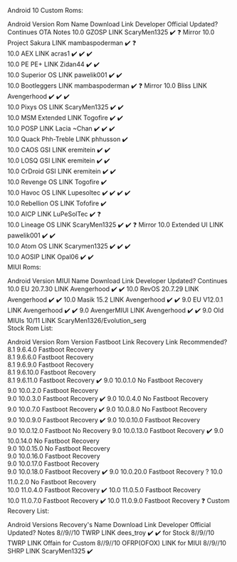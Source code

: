 Android 10 Custom Roms:

Android Version	Rom Name	Download Link	Developer	Official	Updated?	Continues	OTA	Notes
10.0	GZOSP	LINK	ScaryMen1325		✔️	❓		Mirror
10.0	Project Sakura	LINK	mambaspoderman		✔️	❓		
10.0	AEX	LINK	acras1	✔️		✔️	✔️	
10.0	PE PE+	LINK	Zidan44	✔️		✔️		
10.0	Superior OS	LINK	pawelik001	✔️		✔️		
10.0	Bootleggers	LINK	mambaspoderman		✔️	❓		Mirror
10.0	Bliss	LINK	Avengerhood	✔️	✔️	✔️		
10.0	Pixys OS	LINK	ScaryMen1325		✔️	✔️		
10.0	MSM Extended	LINK	Togofire		✔️	✔️		
10.0	POSP	LINK	Lacia ~Chan	✔️	✔️	✔️		
10.0	Quack Phh-Treble	LINK	phhusson			✔️		
10.0	CAOS GSI	LINK	eremitein		✔️	✔️		
10.0	LOSQ GSI	LINK	eremitein		✔️	✔️		
10.0	CrDroid GSI	LINK	eremitein		✔️	✔️		
10.0	Revenge OS	LINK	Togofire			✔️		
10.0	Havoc OS	LINK	Lupesoltec	✔️	✔️	✔️	✔️	
10.0	Rebellion OS	LINK	Tofofire			✔️		
10.0	AICP	LINK	LuPeSolTec			✔️	❓	
10.0	Lineage OS	LINK	ScaryMen1325		✔️	✔️	❓	Mirror
10.0	Extended UI	LINK	pawelik001	✔️			✔️	
10.0	Atom OS	LINK	Scarymen1325	✔️		✔️	✔️	
10.0	AOSIP	LINK	Opal06			✔️	✔️	
MIUI Roms:

Android Version	MIUI Name	Download Link	Developer	Updated?	Continues
10.0	EU 20.7.30	LINK	Avengerhood	✔️	✔️
10.0	RevOS 20.7.29	LINK	Avengerhood	✔️	✔️
10.0	Masik 15.2	LINK	Avengerhood	✔️	✔️
9.0	EU V12.0.1	LINK	Avengerhood	✔️	✔️
9.0	AvengerMIUI	LINK	Avengerhood	✔️	✔️
9.0	Old MIUIs 10/11	LINK	ScaryMen1326/Evolution_serg		
Stock Rom List:

Android Version	Rom Version	Fastboot Link	Recovery Link	Recommended?
8.1	9.6.4.0	Fastboot	Recovery	
8.1	9.6.6.0	Fastboot	Recovery	
8.1	9.6.9.0	Fastboot	Recovery	
8.1	9.6.10.0	Fastboot	Recovery	
8.1	9.6.11.0	Fastboot	Recovery	✔️
9.0	10.0.1.0	No Fastboot	Recovery	
9.0	10.0.2.0	Fastboot	Recovery	
9.0	10.0.3.0	Fastboot	Recovery	✔️
9.0	10.0.4.0	No Fastboot	Recovery	
9.0	10.0.7.0	Fastboot	Recovery	✔️
9.0	10.0.8.0	No Fastboot	Recovery	
9.0	10.0.9.0	Fastboot	Recovery	✔️
9.0	10.0.10.0	Fastboot	Recovery	
9.0	10.0.12.0	Fastboot	No Recovery	
9.0	10.0.13.0	Fastboot	Recovery	✔️
9.0	10.0.14.0	No Fastboot	Recovery	
9.0	10.0.15.0	No Fastboot	Recovery	
9.0	10.0.16.0	Fastboot	Recovery	
9.0	10.0.17.0	Fastboot	Recovery	
9.0	10.0.18.0	Fastboot	Recovery	✔️
9.0	10.0.20.0	Fastboot	Recovery	?
10.0	11.0.2.0	No Fastboot	Recovery	
10.0	11.0.4.0	Fastboot	Recovery	✔️
10.0	11.0.5.0	Fastboot	Recovery	
10.0	11.0.7.0	Fastboot	Recovery	✔️
10.0	11.0.9.0	Fastboot	Recovery	❓
Custom Recovery List:

Android Versions	Recovery's Name	Download Link	Developer	Official	Updated?	Notes
8//9//10	TWRP	LINK	dees_troy	✔️	✔️	for Stock
8//9//10	TWRP	LINK	Offain			for Custom
8//9//10	OFRP(OFOX)	LINK				for MIUI
8//9//10	SHRP	LINK	ScaryMen1325		✔️	
